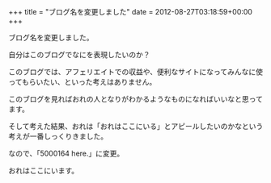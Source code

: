 +++
title = "ブログ名を変更しました"
date = 2012-08-27T03:18:59+00:00
+++

ブログ名を変更しました。

自分はこのブログでなにを表現したいのか？

このブログでは、アフェリエイトでの収益や、便利なサイトになってみんなに使ってもらいたい、といった考えはありません。

このブログを見ればおれの人となりがわかるようなものになればいいなと思ってます。

そして考えた結果、おれは「おれはここにいる」とアピールしたいのかなという考えが一番しっくりきました。

なので、「5000164 here.」に変更。 

おれはここにいます。

